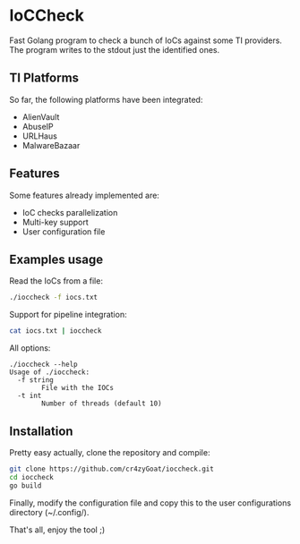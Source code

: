 # IoCCheck

Fast Golang program to check a bunch of IoCs against some TI providers. The program writes to the stdout just the identified ones.

## TI Platforms

So far, the following platforms have been integrated:
- AlienVault
- AbuseIP
- URLHaus
- MalwareBazaar

## Features

Some features already implemented are:
- IoC checks parallelization
- Multi-key support
- User configuration file

## Examples usage

Read the IoCs from a file:

```bash
./ioccheck -f iocs.txt
```

Support for pipeline integration:

```bash
cat iocs.txt | ioccheck
```

All options:

```
./ioccheck --help
Usage of ./ioccheck:
  -f string
    	File with the IOCs
  -t int
    	Number of threads (default 10)
```

## Installation

Pretty easy actually, clone the repository and compile:

```bash
git clone https://github.com/cr4zyGoat/ioccheck.git
cd ioccheck
go build
```

Finally, modify the configuration file and copy this to the user configurations directory (~/.config/).

That's all, enjoy the tool ;)

